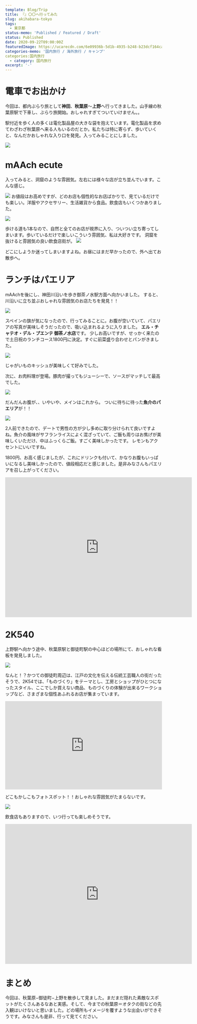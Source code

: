 ```yaml
---
template: Blog/Trip
title: 『』〇〇へ行ってみた
slug: akihabara-tokyo
tags:
  - 東京都
status-memo: 'Published / Featured / Draft'
status: Published
date: 2020-09-22T09:00:00Z
featuredImage: https://ucarecdn.com/6e09936b-5d1b-4935-b248-b23dcf164ca0/
categories-memo: '国内旅行 / 海外旅行 / キャンプ'
categories:国内旅行
  - category: 国内旅行
excerpt: '-'
---
```


# 電車でお出かけ
今回は、都内ぶらり旅として**神田**、**秋葉原**〜**上野**へ行ってきました。山手線の秋葉原駅で下車し、ぶらり旅開始。おしゃれすぎてついていけません。。

駅付近を歩く人の多くは電化製品屋の大きな袋を抱えています。電化製品を求めてわざわざ秋葉原へ来る人もいるのだとか。私たちは特に寄らず、歩いていくと、なんだかおしゃれな入り口を発見。入ってみることにしました。

![](https://ucarecdn.com/38dc3f85-ce5c-490b-a63c-416f22bfce76/)

# mAAch ecute
入ってみると、洞窟のような雰囲気。左右には様々な店が立ち並んでいます。こんな感じ。

![](https://ucarecdn.com/ec8322bd-a589-44d5-855e-4bc17e6275d1/)
お値段はお高めですが、どのお店も個性的なお店ばかりで、見ているだけでも楽しい。洋服やアクセサリー、生活雑貨から食品。飲食店もいくつかありました。

![](https://ucarecdn.com/bbf4ef61-9588-448c-b05d-ddf19ac99ee7/)

歩ける道も1本なので、自然と全てのお店が視界に入り、ついつい立ち寄ってしまいます。歩いているだけで楽しいこういう雰囲気、私は大好きです。
洞窟を抜けると雰囲気の良い飲食店街が。
![](https://ucarecdn.com/1b4b9b74-b15e-43f2-9d46-6eac80d88218/)

どこにしようか迷ってしまいますよね。お昼にはまだ早かったので、外へ出てお散歩へ。

# ランチはパエリア

mAAchを後にし、神田川沿いを歩き御茶ノ水駅方面へ向かいました。
すると、川沿いに立ち並ぶおしゃれな雰囲気のお店たちを発見！！

![](https://ucarecdn.com/9b689474-b4ba-4d3e-92a3-70551a884ba8/)

スペインの旗が気になったので、行ってみることに。お腹が空いていて、パエリアの写真が美味しそうだったので、吸い込まれるように入りました。
**エル・チャテオ・デル・プエンテ 御茶ノ水店**です。
少しお高いですが、せっかく来たので土日祝のランチコース1800円に決定。すぐに前菜盛り合わせとパンがきました。

![](https://ucarecdn.com/7ae6f71a-8b2f-424d-896c-fa07b5b0994d/)

じゃがいものキッシュが美味しくて好みでした。

次に、お肉料理が登場。豚肉が撮ってもジューシーで、ソースがマッチして最高でした。

![](https://ucarecdn.com/2c101507-12de-4d2f-aca0-2f2d3d0b38e5/)

だんだんお腹が、、いやいや、メインはこれから。
ついに待ちに待った**魚介のパエリア**が！！

![](https://ucarecdn.com/3a612182-353d-4112-af2c-fb34e2f28e4f/)

2人前できたので、デートで男性の方が少し多めに取り分けられて良いですよね。魚介の風味がサフランライスによく混ざっていて、ご飯も周りはお焦げが美味しくいただけ、中はふっくらご飯。すごく美味しかったです。
レモンもアクセントにいいですね。

1800円、お高く感じましたが、これにドリンクも付いて、かなりお腹もいっぱいになるし美味しかったので、値段相応だと感じました。是非みなさんもパエリアを召し上がってください。

<iframe src="https://www.google.com/maps/embed?pb=!1m18!1m12!1m3!1d12961.198901266442!2d139.7566066285989!3d35.69424123305795!2m3!1f0!2f0!3f0!3m2!1i1024!2i768!4f13.1!3m3!1m2!1s0x60188c1c8813bd89%3A0xd3d1b8d3416916a3!2z44Ko44Or44O744OB44Oj44OG44Kq44O744OH44Or44O744OX44Ko44Oz44OGIOW-oeiMtuODjuawtOW6lw!5e0!3m2!1sja!2sjp!4v1600746607030!5m2!1sja!2sjp" width="600" height="450" frameborder="0" style="border:0;" allowfullscreen="" aria-hidden="false" tabindex="0"></iframe>

# 2K540
上野駅へ向かう途中、秋葉原駅と御徒町駅の中心ほどの場所にて、おしゃれな看板を発見しました。

![](https://ucarecdn.com/de1756b1-72fd-4081-a0e2-6b7289b8879b/)

なんと！？かつての御徒町周辺は、江戸の文化を伝える伝統工芸職人の街だったそうで、2K54では、「ものづくり」をテーマとし、工房とショップがひとつになったスタイル、ここでしか買えない商品、ものづくりの体験が出来るワークショップなど、さまざまな個性あふれるお店が集まっています。


<div style="left: 0; width: 100%; height: 0; position: relative; padding-bottom: 56.25%;"><iframe src="https://www.youtube.com/embed/trXEkIvhDyY?rel=0" style="border: 0; top: 0; left: 0; width: 100%; height: 100%; position: absolute;" allowfullscreen scrolling="no" allow="encrypted-media; accelerometer; gyroscope; picture-in-picture"></iframe></div>

どこもかしこもフォトスポット！！おしゃれな雰囲気がたまらないです。

![](https://ucarecdn.com/ac1a2d22-dc6f-4684-a119-716c10f728e5/)

飲食店もありますので、いつ行っても楽しめそうです。

<iframe src="https://www.google.com/maps/embed?pb=!1m14!1m8!1m3!1d6479.741744437516!2d139.772168!3d35.7047951!3m2!1i1024!2i768!4f13.1!3m3!1m2!1s0x60188ea0b60f30af%3A0xf1c7be64d36acd23!2s2k540%20AKI-OKA%20ARTISAN!5e0!3m2!1sja!2sjp!4v1600747944313!5m2!1sja!2sjp" width="600" height="450" frameborder="0" style="border:0;" allowfullscreen="" aria-hidden="false" tabindex="0"></iframe>

# まとめ
今回は、秋葉原−御徒町−上野を散歩して見ました。まだまだ隠れた素敵なスポットがたくさんあるなあと実感。そして、今までの秋葉原＝オタクの街などの先入観はいけないと思いました。どの場所もイメージを覆すような出会いができそうです。みなさんも是非、行って見てください。



